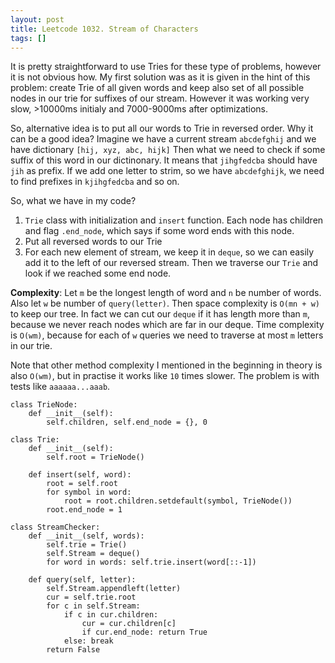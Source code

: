 ```yaml
---
layout: post
title: Leetcode 1032. Stream of Characters
tags: []
---
```


It is pretty straightforward to use Tries for these type of problems, however it is not obvious how. My first solution was as it is given in the hint of this problem: create Trie of all given words and keep also set of all possible nodes in our trie for suffixes of our stream. However it was working very slow, >10000ms initialy and 7000-9000ms after optimizations. 

So, alternative idea is to put all our words to Trie in reversed order. Why it can be a good idea? Imagine we have a current stream `abcdefghij` and we have dictionary `[hij, xyz, abc, hijk]` Then what we need to check if some suffix of this word in our dictinonary. It means that `jihgfedcba` should have `jih` as prefix. If we add one letter to strim, so we have `abcdefghijk`, we need to find prefixes in `kjihgfedcba` and so on.

So, what we have in my code?

1. `Trie` class with initialization and `insert` function. Each node has children and flag `.end_node`, which says if some word ends with this node.
2. Put all reversed words to our Trie
3. For each new element of stream, we keep it in `deque`, so we can easily add it to the left of our reversed stream. Then we traverse our `Trie` and look if we reached some end node.

**Complexity**: Let `m` be the longest length of word and `n` be number of words. Also let `w` be number of `query(letter)`. Then space complexity is `O(mn + w)` to keep our tree. In fact we can cut our `deque` if it has length more than `m`, because we never reach nodes which are far in our deque. Time complexity is `O(wm)`, because for each of `w` queries we need to  traverse at most `m` letters in our trie.

Note that other method complexity I mentioned in the beginning in theory is also `O(wm)`, but in practise it works like `10` times slower. The problem is with tests like `aaaaaa...aaab`.


```
class TrieNode:
    def __init__(self):
        self.children, self.end_node = {}, 0
         
class Trie:
    def __init__(self):
        self.root = TrieNode()

    def insert(self, word):
        root = self.root
        for symbol in word:
            root = root.children.setdefault(symbol, TrieNode())
        root.end_node = 1

class StreamChecker:
    def __init__(self, words):
        self.trie = Trie()
        self.Stream = deque()
        for word in words: self.trie.insert(word[::-1])
         
    def query(self, letter):
        self.Stream.appendleft(letter)
        cur = self.trie.root
        for c in self.Stream:
            if c in cur.children:
                cur = cur.children[c]
                if cur.end_node: return True
            else: break
        return False
```
